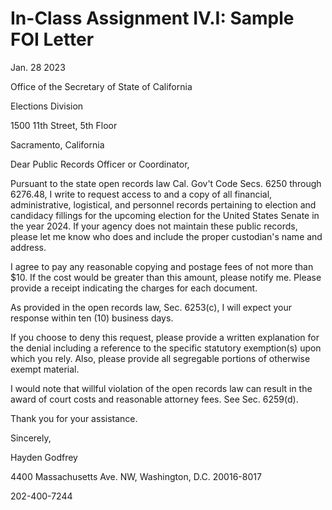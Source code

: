 # In-Class Assignment IV.I: Sample FOI Letter

Jan. 28 2023

Office of the Secretary of State of California

Elections Division

1500 11th Street, 5th Floor

Sacramento, California

Dear Public Records Officer or Coordinator,

Pursuant to the state open records law Cal. Gov't Code Secs. 6250 through 6276.48, I write to request access to and a copy of all financial, administrative, logistical, and personnel records pertaining to election and candidacy fillings for the upcoming election for the United States Senate in the year 2024. If your agency does not maintain these public records, please let me know who does and include the proper custodian's name and address.

I agree to pay any reasonable copying and postage fees of not more than $10. If the cost would be greater than this amount, please notify me. Please provide a receipt indicating the charges for each document.

As provided in the open records law, Sec. 6253(c), I will expect your response within ten (10) business days.

If you choose to deny this request, please provide a written explanation for the denial including a reference to the specific statutory exemption(s) upon which you rely. Also, please provide all segregable portions of otherwise exempt material.

I would note that willful violation of the open records law can result in the award of court costs and reasonable attorney fees. See Sec. 6259(d).

Thank you for your assistance.

Sincerely,

Hayden Godfrey

4400 Massachusetts Ave. NW, Washington, D.C. 20016-8017

202-400-7244
